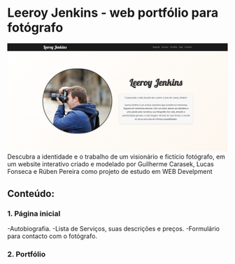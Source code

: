 # Leeroy Jenkins - web portfólio para fotógrafo
![Homepage](./assets/img/readme.png)
Descubra a identidade e o trabalho de um visionário e fictício fotógrafo, em um website interativo criado e modelado por Guilherme Carasek, Lucas Fonseca e Rúben Pereira como projeto de estudo em WEB Develpment
## Conteúdo:
### 1. Página inicial
-Autobiografia.
-Lista de Serviços, suas descrições e preços.
-Formulário para contacto com o fotógrafo. 
### 2. Portfólio
    

